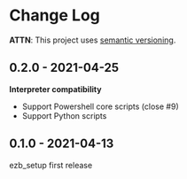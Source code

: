 # Change Log

**ATTN**: This project uses [semantic versioning](http://semver.org/).

## 0.2.0 - 2021-04-25
**Interpreter compatibility**
- Support Powershell core scripts (close #9)
- Support Python scripts

## 0.1.0 - 2021-04-13

ezb_setup first release

